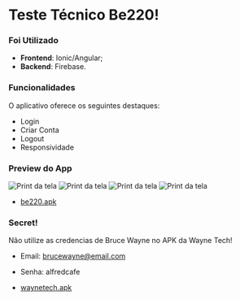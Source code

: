 # Teste Técnico Be220!

### Foi Utilizado

- **Frontend**: Ionic/Angular;
- **Backend**: Firebase.

### Funcionalidades

O aplicativo oferece os seguintes destaques:

- Login
- Criar Conta
- Logout
- Responsividade

### Preview do App

![Print da tela](screenshot/1.png)
![Print da tela](screenshot/2.png)
![Print da tela](screenshot/3.png)
![Print da tela](screenshot/4.png)

- [be220.apk](demo/be220.apk)

### Secret!

Não utilize as credencias de Bruce Wayne no APK da Wayne Tech!

- Email: brucewayne@email.com
- Senha: alfredcafe

- [waynetech.apk](demo/waynetech.apk)
